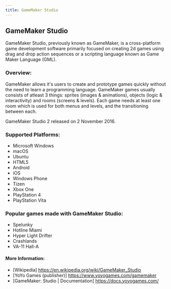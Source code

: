 ```yaml
---
title: GameMaker Studio
---
```


## GameMaker Studio
GameMaker Studio, previously known as GameMaker, is a cross-platform game development software primarily focused on creating 2d games 
using drag and drop action sequences or a scripting language known as Game Maker Language (GML).

### Overview:
GameMaker allows it's users to create and prototype games quickly without the need to learn a programming language. GameMaker games usually
consists of atleast 3 things: sprites (images & animations), objects (logic & interactivity) and rooms (screens & levels). 
Each game needs at least one room which is used for both menus and levels, and the transitioning between each.

GameMaker Studio 2 released on 2 November 2016. 

### Supported Platforms:
* Microsoft Windows
* macOS
* Ubuntu
* HTML5
* Android
* iOS
* Windows Phone
* Tizen
* Xbox One
* PlayStation 4
* PlayStation Vita

### Popular games made with GameMaker Studio:
* Spelunky
* Hotline Miami
* Hyper Light Drifter
* Crashlands
* VA-11 Hall-A

#### More Information:
* [Wikipedia] https://en.wikipedia.org/wiki/GameMaker_Studio<br>
* [YoYo Games (publisher)] https://www.yoyogames.com/gamemaker<br>
* [GameMaker: Studio | Documentation] https://docs.yoyogames.com/<br>
